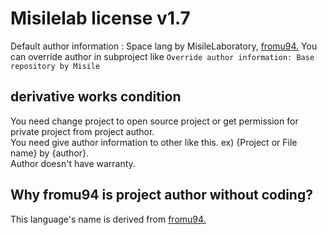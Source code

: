 # Misilelab license v1.7

Default author information : Space lang by MisileLaboratory, [fromu94.](https://twitch.tv/fromu94)
You can override author in subproject like `Override author information: Base repository by Misile`

## derivative works condition

You need change project to open source project or get permission for private project from project author.  
You need give author information to other like this. ex) {Project or File name} by {author}.  
Author doesn't have warranty.  

## Why fromu94 is project author without coding?
This language's name is derived from [fromu94.](https://www.twitch.tv/fromu94)